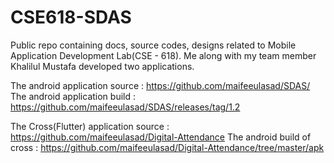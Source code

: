 # CSE618-SDAS
Public repo containing docs, source codes, designs related to Mobile Application Development Lab(CSE - 618). Me along with my team member Khalilul Mustafa developed two applications.


The android application source : https://github.com/maifeeulasad/SDAS/
The android application build : https://github.com/maifeeulasad/SDAS/releases/tag/1.2

The Cross(Flutter) application source : https://github.com/maifeeulasad/Digital-Attendance
The android build of cross : https://github.com/maifeeulasad/Digital-Attendance/tree/master/apk
